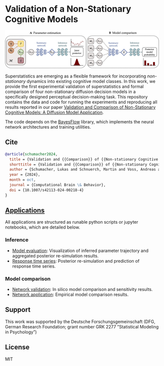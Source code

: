 # Validation of a Non-Stationary Cognitive Models

<img src="img/sbi_flow.jpg">

Superstatistics are emerging as a flexible framework for incorporating *non-stationary* dynamics into existing cognitive model classes.
In this work, we provide the first experimental validation of superstatistics and formal comparison of four non-stationary diffusion decision models in a specifically designed perceptual decision-making task.
This repository contains the data and code for running the experiments and reproducing all results reported in our paper [Validation and Comparison of Non-Stationary Cognitive Models: A Diffusion Model Application]([https://arxiv.org/abs/2401.08626](https://link.springer.com/article/10.1007/s42113-024-00218-4)).

The code depends on the [BayesFlow](https://github.com/stefanradev93/BayesFlow) library, which implements the neural network architectures and training utilities.

## Cite

```bibtex
@article{schumacher2024,
  title = {Validation and {{Comparison}} of {{Non-stationary Cognitive Models}}: {{A Diffusion Model Application}}},
  shorttitle = {Validation and {{Comparison}} of {{Non-stationary Cognitive Models}}},
  author = {Schumacher, Lukas and Schnuerch, Martin and Voss, Andreas and Radev, Stefan T.},
  year = {2024},
  month = oct,
  journal = {Computational Brain \& Behavior},
  doi = {10.1007/s42113-024-00218-4}
}
```

## [Applications](applications)

All applications are structured as runable python scripts or jupyter notebooks, which are detailed below.

### Inference

- [Model evaluation](applications/inference/model_evaluation.py): Visualization of inferred parameter trajectory and aggregated posterior re-simulation results.
- [Response time series](applications/inference/notebooks/response_time_series.ipynb): Posterior re-simulation and prediction of response time series.

### Model comparison

- [Network validation](applications/model_comparison/network_validation.py): In silico model comparison and sensitivity results.
- [Network application](applications/model_comparison/network_application.py): Empirical model comparison results.

## Support

This work was supported by the Deutsche Forschungsgemeinschaft (DFG, German Research Foundation; grant number GRK 2277 ”Statistical Modeling in Psychology”)

## License

MIT

